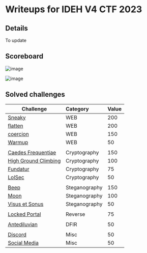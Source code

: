 # Writeups for IDEH V4 CTF 2023

## Details

To update 

## Scoreboard

![image](https://user-images.githubusercontent.com/72421091/221726953-16e0c1a9-b468-4d3b-90a3-799507555784.png)

![image](https://user-images.githubusercontent.com/72421091/221727007-bb3ab924-ab99-41c2-abb1-fb54ef7fb776.png)


## Solved challenges

Challenge | Category | Value      
----------|:---------|:-----------
[Sneaky](https://github.com/BaadMaro/CTF/tree/main/IDEH%20V4/WEB/Sneaky) | WEB | 200
[flatten](https://github.com/BaadMaro/CTF/tree/main/IDEH%20V4/WEB/flatten) | WEB | 200
[coercion](https://github.com/BaadMaro/CTF/tree/main/IDEH%20V4/WEB/coercion) | WEB | 150 
[Warmup](https://github.com/BaadMaro/CTF/tree/main/IDEH%20V4/WEB/Warmup) | WEB | 50
[]() | []() | []()
[Caedes Frequentiae](https://github.com/BaadMaro/CTF/tree/main/IDEH%20V4/Cryptography/Caedes%20Frequentiae) | Cryptography | 150
[High Ground Climbing](https://github.com/BaadMaro/CTF/tree/main/IDEH%20V4/Cryptography/High%20Ground%20Climbing) | Cryptography | 100
[Fundatur](https://github.com/BaadMaro/CTF/tree/main/IDEH%20V4/Cryptography/Fundatur) | Cryptography | 75
[LolSec](https://github.com/BaadMaro/CTF/tree/main/IDEH%20V4/Cryptography/LolSec) | Cryptography | 50
[]() | []() | []()
[Beep](https://github.com/BaadMaro/CTF/tree/main/IDEH%20V4/Steganography/Beep) | Steganography | 150
[Moon](https://github.com/BaadMaro/CTF/tree/main/IDEH%20V4/Steganography/Moon) | Steganography | 100
[Visus et Sonus](https://github.com/BaadMaro/CTF/tree/main/IDEH%20V4/Steganography/Visus%20et%20Sonus) | Steganography | 50
[]() | []() | []()
[Locked Portal](https://github.com/BaadMaro/CTF/tree/main/IDEH%20V4/Reverse/Locked%20Portal) | Reverse | 75
[]() | []() | []()
[Antediluvian](https://github.com/BaadMaro/CTF/tree/main/IDEH%20V4/DFIR/Antediluvian) | DFIR | 50
[]() | []() | []()
[Discord](https://github.com/BaadMaro/CTF/tree/main/IDEH%20V4/Misc/Discord) | Misc | 50
[Social Media](https://github.com/BaadMaro/CTF/tree/main/IDEH%20V4/Misc/Social%20Media) | Misc | 50

